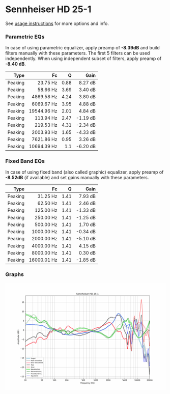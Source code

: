# Sennheiser HD 25-1
See [usage instructions](https://github.com/jaakkopasanen/AutoEq#usage) for more options and info.

### Parametric EQs
In case of using parametric equalizer, apply preamp of **-8.39dB** and build filters manually
with these parameters. The first 5 filters can be used independently.
When using independent subset of filters, apply preamp of **-8.40 dB**.

| Type    | Fc          |    Q | Gain     |
|--------:|------------:|-----:|---------:|
| Peaking | 23.75 Hz    | 0.88 | 8.27 dB  |
| Peaking | 58.66 Hz    | 3.69 | 3.40 dB  |
| Peaking | 4869.58 Hz  | 4.24 | 3.80 dB  |
| Peaking | 6069.67 Hz  | 3.95 | 4.88 dB  |
| Peaking | 19544.96 Hz | 2.01 | 4.84 dB  |
| Peaking | 113.94 Hz   | 2.47 | -1.19 dB |
| Peaking | 219.53 Hz   | 4.31 | -2.34 dB |
| Peaking | 2003.93 Hz  | 1.65 | -4.33 dB |
| Peaking | 7621.86 Hz  | 0.95 | 3.26 dB  |
| Peaking | 10694.39 Hz | 1.1  | -6.20 dB |

### Fixed Band EQs
In case of using fixed band (also called graphic) equalizer, apply preamp of **-8.52dB**
(if available) and set gains manually with these parameters.

| Type    | Fc          |    Q | Gain     |
|--------:|------------:|-----:|---------:|
| Peaking | 31.25 Hz    | 1.41 | 7.93 dB  |
| Peaking | 62.50 Hz    | 1.41 | 2.46 dB  |
| Peaking | 125.00 Hz   | 1.41 | -1.33 dB |
| Peaking | 250.00 Hz   | 1.41 | -1.25 dB |
| Peaking | 500.00 Hz   | 1.41 | 1.70 dB  |
| Peaking | 1000.00 Hz  | 1.41 | -0.34 dB |
| Peaking | 2000.00 Hz  | 1.41 | -5.10 dB |
| Peaking | 4000.00 Hz  | 1.41 | 4.15 dB  |
| Peaking | 8000.00 Hz  | 1.41 | 0.30 dB  |
| Peaking | 16000.01 Hz | 1.41 | -1.85 dB |

### Graphs
![](./Sennheiser%20HD%2025-1.png)